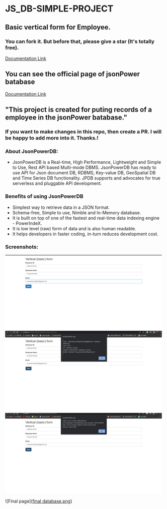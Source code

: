 # JS_DB-SIMPLE-PROJECT
## Basic vertical form for Employee.
### You can fork it. But before that, please give a star (It's totally free).

[Documentation Link](http://login2e](https://github.com/Shuvadeep002/JS_DB-SIMPLE-PROJECT)xplore.com/jpdb/docs.html)

## You can see the official page of jsonPower batabase

[Documentation Link](https://login2explore.com/jpdb/docs.html)

## "This project is created for puting records of a employee in the jsonPower batabase." 
### If you want to make changes in this repo, then create a PR. I will be happy to add more into it. Thanks.!
### About JsonPowerDB:

- JsonPowerDB is a Real-time, High Performance, Lightweight and Simple to Use, Rest API based Multi-mode DBMS. JsonPowerDB has ready to use API for Json document DB, RDBMS, Key-value DB, GeoSpatial DB and Time Series DB functionality. JPDB supports and advocates for true serverless and pluggable API development.

### Benefits of using JsonPowerDB

- Simplest way to retrieve data in a JSON format.
- Schema-free, Simple to use, Nimble and In-Memory database.
- It is built on top of one of the fastest and real-time data indexing engine - PowerIndeX.
- It is low level (raw) form of data and is also human readable.
- It helps developers in faster coding, in-turn reduces development cost.

### Screenshots:



![Front page](page2.png)
![Front page](page3.png)
![Front page](page4.png)

![Final page]([final database.png](https://github.com/Shuvadeep002/JS_DB-SIMPLE-PROJECT/blob/ff7d685da7fdbef35ec90b101300da29e168d4cf/final%20database.png))



